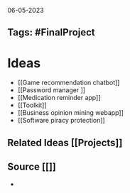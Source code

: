 06-05-2023
## Tags: #FinalProject 
# Ideas
- [[Game recommendation chatbot]]
- [[Password manager ]]
- [[Medication reminder app]]
- [[Toolkit]] 
- [[Business opinion mining webapp]]
- [[Software piracy protection]] 

## Related Ideas [[Projects]]
## Source [[]]
- 